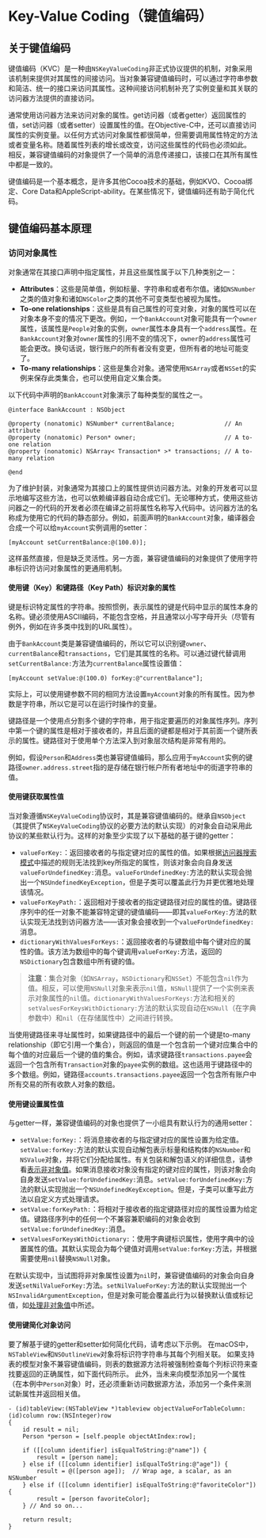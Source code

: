 # Key-Value Coding（键值编码）


## 关于键值编码

键值编码（KVC）是一种由`NSKeyValueCoding`非正式协议提供的机制，对象采用该机制来提供对其属性的间接访问。当对象兼容键值编码时，可以通过字符串参数和简洁、统一的接口来访问其属性。这种间接访问机制补充了实例变量和其关联的访问器方法提供的直接访问。

通常使用访问器方法来访问对象的属性。get访问器（或者getter）返回属性的值，set访问器（或者setter）设置属性的值。在Objective-C中，还可以直接访问属性的实例变量。以任何方式访问对象属性都很简单，但需要调用属性特定的方法或者变量名称。随着属性列表的增长或改变，访问这些属性的代码也必须如此。 相反，兼容键值编码的对象提供了一个简单的消息传递接口，该接口在其所有属性中都是一致的。

键值编码是一个基本概念，是许多其他Cocoa技术的基础，例如KVO、Cocoa绑定、Core Data和AppleScript-ability。在某些情况下，键值编码还有助于简化代码。


## 键值编码基本原理

### 访问对象属性

对象通常在其接口声明中指定属性，并且这些属性属于以下几种类别之一：
- **Attributes**：这些是简单值，例如标量、字符串和或者布尔值。诸如`NSNumber`之类的值对象和诸如`NSColor`之类的其他不可变类型也被视为属性。
- **To-one relationships**：这些是具有自己属性的可变对象，对象的属性可以在对象本身不变的情况下更改。例如，一个`BankAccount`对象可能具有一个`owner`属性，该属性是`People`对象的实例，`owner`属性本身具有一个`address`属性。在`BankAccount`对象对`owner`属性的引用不变的情况下，`owner`的`address`属性可能会更改。换句话说，银行账户的所有者没有变更，但所有者的地址可能变了。
- **To-many relationships**：这些是集合对象。通常使用`NSArray`或者`NSSet`的实例来保存此类集合，也可以使用自定义集合类。

以下代码中声明的`BankAccount`对象演示了每种类型的属性之一。
```
@interface BankAccount : NSObject

@property (nonatomic) NSNumber* currentBalance;              // An attribute
@property (nonatomic) Person* owner;                         // A to-one relation
@property (nonatomic) NSArray< Transaction* >* transactions; // A to-many relation

@end
```
为了维护封装，对象通常为其接口上的属性提供访问器方法。对象的开发者可以显示地编写这些方法，也可以依赖编译器自动合成它们。无论哪种方式，使用这些访问器之一的代码的开发者必须在编译之前将属性名称写入代码中。访问器方法的名称成为使用它的代码的静态部分。例如，前面声明的`BankAccount`对象，编译器会合成一个可以给`myAccount`实例调用的setter：
```
[myAccount setCurrentBalance:@(100.0)];
```
这样虽然直接，但是缺乏灵活性。另一方面，兼容键值编码的对象提供了使用字符串标识符访问对象属性的更通用机制。


#### 使用键（Key）和键路径（Key Path）标识对象的属性

键是标识特定属性的字符串。按照惯例，表示属性的键是代码中显示的属性本身的名称。键必须使用ASCII编码，不能包含空格，并且通常以小写字母开头（尽管有例外，例如在许多类中找到的URL属性）。

由于`BankAccount`类是兼容键值编码的，所以它可以识别键`owner`、`currentBalance`和`transactions`，它们是其属性的名称。可以通过键代替调用`setCurrentBalance:`方法为`currentBalance`属性设置值：
```
[myAccount setValue:@(100.0) forKey:@"currentBalance"];
```
实际上，可以使用键参数不同的相同方法设置`myAccount`对象的所有属性。因为参数是字符串，所以它是可以在运行时操作的变量。

键路径是一个使用点分割多个键的字符串，用于指定要遍历的对象属性序列。序列中第一个键的属性是相对于接收者的，并且后面的键都是相对于其前面一个键所表示的属性。键路径对于使用单个方法深入到对象层次结构是非常有用的。

例如，假设`Person`和`Address`类也兼容键值编码，那么应用于`myAccount`实例的键路径`owner.address.street`指的是存储在银行帐户所有者地址中的街道字符串的值。

#### 使用键获取属性值

当对象遵循`NSKeyValueCoding`协议时，其是兼容键值编码的。继承自`NSObject`（其提供了`NSKeyValueCoding`协议的必要方法的默认实现）的对象会自动采用此协议的某些默认行为。这样的对象至少实现了以下基础的基于键的getter：
- `valueForKey:`：返回接收者的与指定键对应的属性的值。如果根据[访问器搜索模式](#turn)中描述的规则无法找到key所指定的属性，则该对象会向自身发送`valueForUndefinedKey:`消息。`valueForUndefinedKey:`方法的默认实现会抛出一个`NSUndefinedKeyException`，但是子类可以覆盖此行为并更优雅地处理该情况。
- `valueForKeyPath:`：返回相对于接收者的指定键路径对应的属性的值。键路径序列中的任一对象不能兼容特定键的键值编码——即其`valueForKey:`方法的默认实现无法找到访问器方法——该对象会接收到一个`valueForUndefinedKey:`消息。
- `dictionaryWithValuesForKeys:`：返回接收者的与键数组中每个键对应的属性的值。该方法为数组中的每个键调用`valueForKey:`方法，返回的`NSDictionary`包含数组中所有键的值。

> **注意**：集合对象（如`NSArray`，`NSDictionary`和`NSSet`）不能包含`nil`作为值。相反，可以使用`NSNull`对象来表示`nil`值，`NSNull`提供了一个实例来表示对象属性的`nil`值。`dictionaryWithValuesForKeys:`方法和相关的`setValuesForKeysWithDictionary:`方法的默认实现自动在`NSNull`（在字典参数中）和`nil`（在存储属性中）之间进行转换。

当使用键路径来寻址属性时，如果键路径中的最后一个键的前一个键是to-many relationship（即它引用一个集合），则返回的值是一个包含前一个键对应集合中的每个值的对应最后一个键的值的集合。例如，请求键路径`transactions.payee`会返回一个包含所有`Transaction`对象的`payee`实例的数组。这也适用于键路径中的多个数组。例如，键路径`accounts.transactions.payee`返回一个包含所有账户中所有交易的所有收款人对象的数组。


#### 使用键设置属性值

与getter一样，兼容键值编码的对象也提供了一小组具有默认行为的通用setter：
- `setValue:forKey:`：将消息接收者的与指定键对应的属性设置为给定值。`setValue:forKey:`方法的默认实现自动解包表示标量和结构体的`NSNumber`和`NSValue`对象，并将它们分配给属性。有关包装和解包语义的详细信息，请参看[表示非对象值](#turn)。如果消息接收对象没有指定的键对应的属性，则该对象会向自身发送`setValue:forUndefinedKey:`消息。`setValue:forUndefinedKey:`方法的默认实现抛出一个`NSUndefinedKeyException`。但是，子类可以重写此方法以自定义方式处理请求。
- `setValue:forKeyPath:`：将相对于接收者的指定键路径对应的属性设置为给定值。键路径序列中的任何一个不兼容兼职编码的对象会收到`setValue:forUndefinedKey:`消息。
- `setValuesForKeysWithDictionary:`：使用字典键标识属性，使用字典中的设置属性的值。其默认实现会为每个键值对调用`setValue:forKey:`方法，并根据需要使用`nil`替换`NSNull`对象。

在默认实现中，当试图将非对象属性设置为`nil`时，兼容键值编码的对象会向自身发送`setNilValueForKey:`方法。`setNilValueForKey:`方法的默认实现抛出一个`NSInvalidArgumentException`，但是对象可能会覆盖此行为以替换默认值或标记值，如[处理非对象值](#turn)中所述。


#### 使用键简化对象访问

要了解基于键的getter和setter如何简化代码，请考虑以下示例。 在macOS中，`NSTableView`和`NSOutlineView`对象将标识符字符串与其每个列相关联。 如果支持表的模型对象不兼容键值编码，则表的数据源方法将被强制检查每个列标识符来查找要返回的正确属性，如下面代码所示。 此外，当未来向模型添加另一个属性（在本例中`Person`对象）时，还必须重新访问数据源方法，添加另一个条件来测试新属性并返回相关值。
```
- (id)tableView:(NSTableView *)tableview objectValueForTableColumn:(id)column row:(NSInteger)row
{
    id result = nil;
    Person *person = [self.people objectAtIndex:row];

    if ([[column identifier] isEqualToString:@"name"]) {
        result = [person name];
    } else if ([[column identifier] isEqualToString:@"age"]) {
        result = @([person age]);  // Wrap age, a scalar, as an NSNumber
    } else if ([[column identifier] isEqualToString:@"favoriteColor"]) {
        result = [person favoriteColor];
    } // And so on...

    return result;
}
```

















